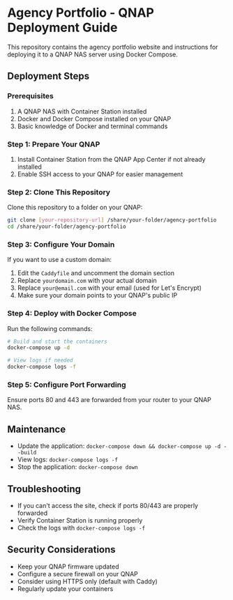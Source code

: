 # Agency Portfolio - QNAP Deployment Guide

This repository contains the agency portfolio website and instructions for deploying it to a QNAP NAS server using Docker Compose.

## Deployment Steps

### Prerequisites

1. A QNAP NAS with Container Station installed
2. Docker and Docker Compose installed on your QNAP
3. Basic knowledge of Docker and terminal commands

### Step 1: Prepare Your QNAP

1. Install Container Station from the QNAP App Center if not already installed
2. Enable SSH access to your QNAP for easier management

### Step 2: Clone This Repository

Clone this repository to a folder on your QNAP:

```bash
git clone [your-repository-url] /share/your-folder/agency-portfolio
cd /share/your-folder/agency-portfolio
```

### Step 3: Configure Your Domain

If you want to use a custom domain:

1. Edit the `Caddyfile` and uncomment the domain section
2. Replace `yourdomain.com` with your actual domain
3. Replace `your@email.com` with your email (used for Let's Encrypt)
4. Make sure your domain points to your QNAP's public IP

### Step 4: Deploy with Docker Compose

Run the following commands:

```bash
# Build and start the containers
docker-compose up -d

# View logs if needed
docker-compose logs -f
```

### Step 5: Configure Port Forwarding

Ensure ports 80 and 443 are forwarded from your router to your QNAP NAS.

## Maintenance

- Update the application: `docker-compose down && docker-compose up -d --build`
- View logs: `docker-compose logs -f`
- Stop the application: `docker-compose down`

## Troubleshooting

- If you can't access the site, check if ports 80/443 are properly forwarded
- Verify Container Station is running properly
- Check the logs with `docker-compose logs -f`

## Security Considerations

- Keep your QNAP firmware updated
- Configure a secure firewall on your QNAP
- Consider using HTTPS only (default with Caddy)
- Regularly update your containers 